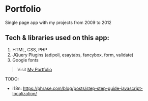 # Portfolio

Single page app with my projects from 2009 to 2012

## Tech & libraries used on this app:

1. HTML, CSS, PHP
2. JQuery Plugins (adipoli, esaytabs, fancybox, form, validate)
3. Google fonts

>Visit [My Portfolio](https://juancruzllorens.info/)

TODO:
- i18n: https://phrase.com/blog/posts/step-step-guide-javascript-localization/
